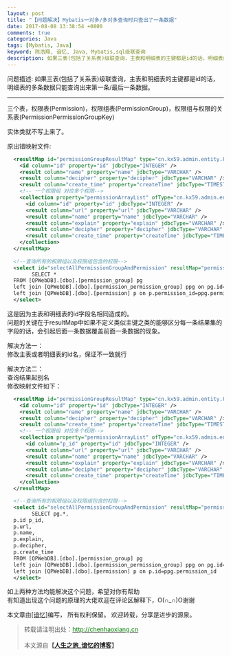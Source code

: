 ```yaml
---
layout: post
title: "【问题解决】Mybatis一对多/多对多查询时只查出了一条数据"
date: 2017-08-08 13:38:54 +0800
comments: true
categories: Java
tags: [Mybatis, Java]
keyword: 陈浩翔, 谙忆, Java, Mybatis,sql级联查询
description: 如果三表(包括了关系表)级联查询，主表和明细表的主键都是id的话，明细表的多条数据只能查询出来第一条数据。  
---
```


问题描述:
如果三表(包括了关系表)级联查询，主表和明细表的主键都是id的话，明细表的多条数据只能查询出来第一条/最后一条数据。  

<!-- more -->
----------

三个表，权限表(Permission)，权限组表(PermissionGroup)，权限组与权限的关系表(PermissionPermissionGroupKey)  

实体类就不写上来了。  

原出错映射文件:
```xml
  <resultMap id="permissionGroupResultMap" type="cn.kx59.admin.entity.PermissionGroup" >
    <id column="id" property="id" jdbcType="INTEGER" />
    <result column="name" property="name" jdbcType="VARCHAR" />
    <result column="decipher" property="decipher" jdbcType="VARCHAR" />
    <result column="create_time" property="createTime" jdbcType="TIMESTAMP" />
    <!-- 一个权限组 对应多个权限-->
    <collection property="permissionArrayList" ofType="cn.kx59.admin.entity.Permission">
      <id column="id" property="id" jdbcType="INTEGER" />
      <result column="url" property="url" jdbcType="VARCHAR" />
      <result column="name" property="name" jdbcType="VARCHAR" />
      <result column="explain" property="explain" jdbcType="VARCHAR" />
      <result column="decipher" property="decipher" jdbcType="VARCHAR" />
      <result column="create_time" property="createTime" jdbcType="TIMESTAMP" />
    </collection>
  </resultMap>
 
  <!--查询所有的权限组以及权限组包含的权限-->
  <select id="selectAllPermissionGroupAndPermission" resultMap="permissionGroupResultMap" >
        SELECT *
  FROM [QPWebDB].[dbo].[permission_group] pg
  left join [QPWebDB].[dbo].[permission_permission_group] ppg on pg.id=ppg.permission_group_id
  left join [QPWebDB].[dbo].[permission] p on p.permission_id=ppg.permission_id
  </select>
```

这是因为主表和明细表的id字段名相同造成的。  
问题的关键在于resultMap中如果不定义类似主键之类的能够区分每一条结果集的字段的话，会引起后面一条数据覆盖前面一条数据的现象。  

解决方法一：  
修改主表或者明细表的id名，保证不一致就行  

解决方法二：  
查询结果起别名   
修改映射文件如下：  
```xml
  <resultMap id="permissionGroupResultMap" type="cn.kx59.admin.entity.PermissionGroup" >
    <id column="id" property="id" jdbcType="INTEGER" />
    <result column="name" property="name" jdbcType="VARCHAR" />
    <result column="decipher" property="decipher" jdbcType="VARCHAR" />
    <result column="create_time" property="createTime" jdbcType="TIMESTAMP" />
    <!-- 一个权限组 对应多个权限-->
    <collection property="permissionArrayList" ofType="cn.kx59.admin.entity.Permission">
      <id column="p_id" property="id" jdbcType="INTEGER" />
      <result column="url" property="url" jdbcType="VARCHAR" />
      <result column="name" property="name" jdbcType="VARCHAR" />
      <result column="explain" property="explain" jdbcType="VARCHAR" />
      <result column="decipher" property="decipher" jdbcType="VARCHAR" />
      <result column="create_time" property="createTime" jdbcType="TIMESTAMP" />
    </collection>
  </resultMap>

  <!--查询所有的权限组以及权限组包含的权限-->
  <select id="selectAllPermissionGroupAndPermission" resultMap="permissionGroupResultMap" >
        SELECT pg.*,
  p.id p_id,
  p.url,
  p.name,
  p.explain,
  p.decipher,
  p.create_time
  FROM [QPWebDB].[dbo].[permission_group] pg
  left join [QPWebDB].[dbo].[permission_permission_group] ppg on pg.id=ppg.permission_group_id
  left join [QPWebDB].[dbo].[permission] p on p.id=ppg.permission_id
  </select>
```

如上两种方法均能解决这个问题，希望对你有帮助   
有知道出现这个问题的原理的大佬欢迎在评论区解释下，O(∩_∩)O谢谢    


本文章由<a href="http://chenhaoxiang.cn/">[谙忆]</a>编写， 所有权利保留。 
欢迎转载，分享是进步的源泉。
<blockquote cite='陈浩翔'>
<p background-color='#D3D3D3'>转载请注明出处：<a href='http://chenhaoxiang.cn'><font color="green">http://chenhaoxiang.cn</font></a><br><br>
本文源自<strong>【<a href='http://chenhaoxiang.cn' target='_blank'>人生之旅_谙忆的博客</a>】</strong></p>
</blockquote>